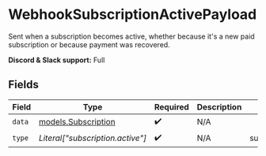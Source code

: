 # WebhookSubscriptionActivePayload

Sent when a subscription becomes active,
whether because it's a new paid subscription or because payment was recovered.

**Discord & Slack support:** Full


## Fields

| Field                                            | Type                                             | Required                                         | Description                                      | Example                                          |
| ------------------------------------------------ | ------------------------------------------------ | ------------------------------------------------ | ------------------------------------------------ | ------------------------------------------------ |
| `data`                                           | [models.Subscription](../models/subscription.md) | :heavy_check_mark:                               | N/A                                              |                                                  |
| `type`                                           | *Literal["subscription.active"]*                 | :heavy_check_mark:                               | N/A                                              | subscription.active                              |